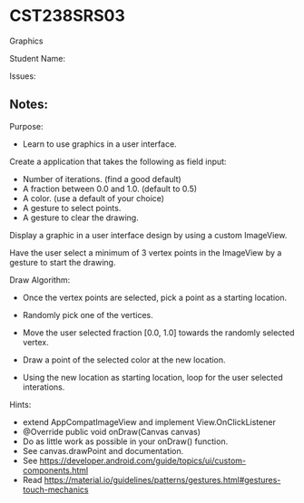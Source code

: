 # CST238SRS03
Graphics  

Student Name:  

Issues:  

Notes:  
----

Purpose:  

- Learn to use graphics in a user interface.  

Create a application that takes the following as field input:  

- Number of iterations. (find a good default)  
- A fraction between 0.0 and 1.0.  (default to 0.5)  
- A color.  (use a default of your choice)   
- A gesture to select points.  
- A gesture to clear the drawing.  

Display a graphic in a user interface design by using a custom ImageView.  

Have the user select a minimum of 3 vertex points in the ImageView by a gesture to start the drawing.  

Draw Algorithm:  

- Once the vertex points are selected, pick a point as a starting location.  

- Randomly pick one of the vertices.  

- Move the user selected fraction [0.0, 1.0] towards the randomly selected vertex.  

- Draw a point of the selected color at the new location.  

- Using the new location as starting location, loop for the user selected interations.  

Hints:  

- extend AppCompatImageView and implement View.OnClickListener   
- @Override public void onDraw(Canvas canvas)  
- Do as little work as possible in your onDraw() function.  
- See canvas.drawPoint and documentation.  
- See https://developer.android.com/guide/topics/ui/custom-components.html
- Read https://material.io/guidelines/patterns/gestures.html#gestures-touch-mechanics

